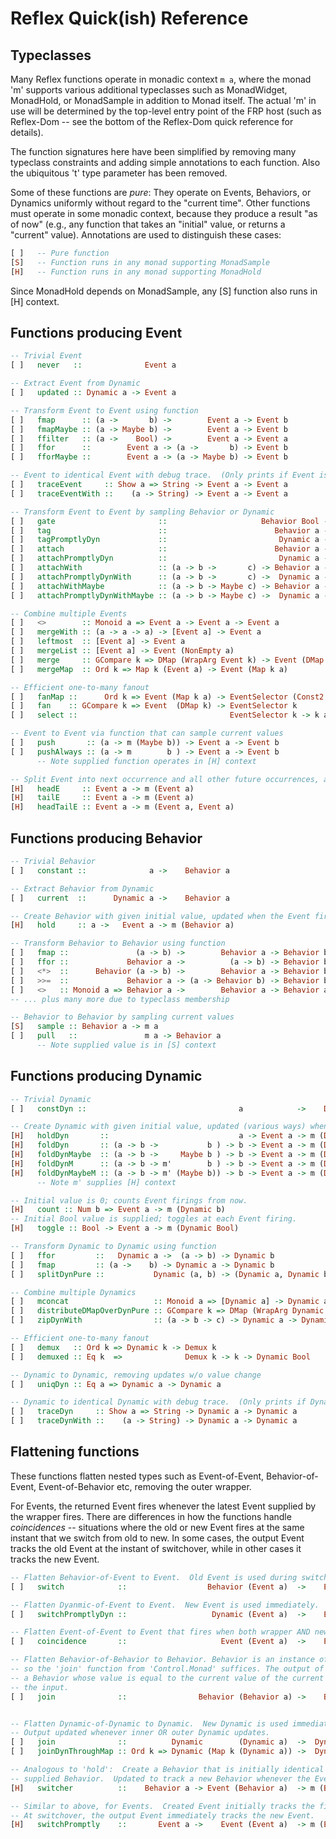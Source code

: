 # Reflex Quick(ish) Reference

## Typeclasses

Many Reflex functions operate in monadic context `m a`, where the monad 'm' supports various additional typeclasses such as MonadWidget, MonadHold, or MonadSample in addition to Monad itself.  The actual 'm' in use will be determined by the top-level entry point of the FRP host (such as Reflex-Dom -- see the bottom of the Reflex-Dom quick reference for details).

The function signatures here have been simplified by removing many typeclass constraints and adding simple annotations to each function.  Also the ubiquitous 't' type parameter has been removed.

Some of these functions are *pure*:  They operate on Events, Behaviors, or Dynamics uniformly without regard to the "current time".  Other functions must operate in some monadic context, because they produce a result "as of now"  (e.g., any function that takes an "initial" value, or returns a "current" value).  Annotations are used to distinguish these cases:

```haskell
[ ]   -- Pure function
[S]   -- Function runs in any monad supporting MonadSample
[H]   -- Function runs in any monad supporting MonadHold
```

Since MonadHold depends on MonadSample, any [S] function also runs in [H] context.

## Functions producing Event

```haskell
-- Trivial Event
[ ]   never   ::              Event a

-- Extract Event from Dynamic
[ ]   updated :: Dynamic a -> Event a

-- Transform Event to Event using function
[ ]   fmap      :: (a ->       b) ->        Event a -> Event b
[ ]   fmapMaybe :: (a -> Maybe b) ->        Event a -> Event b
[ ]   ffilter   :: (a ->    Bool) ->        Event a -> Event a
[ ]   ffor      ::        Event a -> (a ->       b) -> Event b
[ ]   fforMaybe ::        Event a -> (a -> Maybe b) -> Event b

-- Event to identical Event with debug trace.  (Only prints if Event is ultimately used.)
[ ]   traceEvent     :: Show a => String -> Event a -> Event a
[ ]   traceEventWith ::    (a -> String) -> Event a -> Event a

-- Transform Event to Event by sampling Behavior or Dynamic
[ ]   gate                       ::                     Behavior Bool -> Event a -> Event a
[ ]   tag                        ::                        Behavior a -> Event b -> Event a
[ ]   tagPromptlyDyn             ::                         Dynamic a -> Event b -> Event a
[ ]   attach                     ::                        Behavior a -> Event b -> Event (a, b)
[ ]   attachPromptlyDyn          ::                         Dynamic a -> Event b -> Event (a, b)
[ ]   attachWith                 :: (a -> b ->       c) -> Behavior a -> Event b -> Event c
[ ]   attachPromptlyDynWith      :: (a -> b ->       c) ->  Dynamic a -> Event b -> Event c
[ ]   attachWithMaybe            :: (a -> b -> Maybe c) -> Behavior a -> Event b -> Event c
[ ]   attachPromptlyDynWithMaybe :: (a -> b -> Maybe c) ->  Dynamic a -> Event b -> Event c

-- Combine multiple Events
[ ]   <>        :: Monoid a => Event a -> Event a -> Event a
[ ]   mergeWith :: (a -> a -> a) -> [Event a] -> Event a
[ ]   leftmost  :: [Event a] -> Event a
[ ]   mergeList :: [Event a] -> Event (NonEmpty a)
[ ]   merge     :: GCompare k => DMap (WrapArg Event k) -> Event (DMap k)
[ ]   mergeMap  :: Ord k => Map k (Event a) -> Event (Map k a)

-- Efficient one-to-many fanout
[ ]   fanMap ::      Ord k => Event (Map k a) -> EventSelector (Const2 k a)
[ ]   fan    :: GCompare k => Event  (DMap k) -> EventSelector k
[ ]   select ::                                  EventSelector k -> k a -> Event a

-- Event to Event via function that can sample current values
[ ]   push       :: (a -> m (Maybe b)) -> Event a -> Event b
[ ]   pushAlways :: (a -> m        b ) -> Event a -> Event b
      -- Note supplied function operates in [H] context

-- Split Event into next occurrence and all other future occurrences, as of now.
[H]   headE     :: Event a -> m (Event a)
[H]   tailE     :: Event a -> m (Event a)
[H]   headTailE :: Event a -> m (Event a, Event a)
```

## Functions producing Behavior

```haskell
-- Trivial Behavior
[ ]   constant ::              a ->    Behavior a

-- Extract Behavior from Dynamic
[ ]   current  ::      Dynamic a ->    Behavior a

-- Create Behavior with given initial value, updated when the Event fires.
[H]   hold     :: a ->   Event a -> m (Behavior a)

-- Transform Behavior to Behavior using function
[ ]   fmap ::               (a -> b) ->        Behavior a -> Behavior b
[ ]   ffor ::             Behavior a ->          (a -> b) -> Behavior b
[ ]   <*>  ::      Behavior (a -> b) ->        Behavior a -> Behavior b
[ ]   >>=  ::             Behavior a -> (a -> Behavior b) -> Behavior b
[ ]   <>   :: Monoid a => Behavior a ->        Behavior a -> Behavior a
-- ... plus many more due to typeclass membership

-- Behavior to Behavior by sampling current values
[S]   sample :: Behavior a -> m a
[ ]   pull   ::               m a -> Behavior a
      -- Note supplied value is in [S] context
```

## Functions producing Dynamic

```haskell
-- Trivial Dynamic
[ ]   constDyn ::                                  a            ->    Dynamic a

-- Create Dynamic with given initial value, updated (various ways) when the Event fires.
[H]   holdDyn       ::                             a -> Event a -> m (Dynamic a)
[H]   foldDyn       :: (a -> b ->           b ) -> b -> Event a -> m (Dynamic b)
[H]   foldDynMaybe  :: (a -> b ->     Maybe b ) -> b -> Event a -> m (Dynamic b)
[H]   foldDynM      :: (a -> b -> m'        b ) -> b -> Event a -> m (Dynamic b)
[H]   foldDynMaybeM :: (a -> b -> m' (Maybe b)) -> b -> Event a -> m (Dynamic b)
      -- Note m' supplies [H] context

-- Initial value is 0; counts Event firings from now.
[H]   count :: Num b => Event a -> m (Dynamic b)
-- Initial Bool value is supplied; toggles at each Event firing.
[H]   toggle :: Bool -> Event a -> m (Dynamic Bool)

-- Transform Dynamic to Dynamic using function
[ ]   ffor         ::   Dynamic a ->  (a -> b) -> Dynamic b
[ ]   fmap         :: (a ->    b) -> Dynamic a -> Dynamic b
[ ]   splitDynPure ::           Dynamic (a, b) -> (Dynamic a, Dynamic b)

-- Combine multiple Dynamics
[ ]   mconcat                   :: Monoid a => [Dynamic a] -> Dynamic a
[ ]   distributeDMapOverDynPure :: GCompare k => DMap (WrapArg Dynamic k) -> Dynamic (DMap k)
[ ]   zipDynWith                :: (a -> b -> c) -> Dynamic a -> Dynamic b -> Dynamic c

-- Efficient one-to-many fanout
[ ]   demux   :: Ord k => Dynamic k -> Demux k
[ ]   demuxed :: Eq k  =>              Demux k -> k -> Dynamic Bool

-- Dynamic to Dynamic, removing updates w/o value change
[ ]   uniqDyn :: Eq a => Dynamic a -> Dynamic a

-- Dynamic to identical Dynamic with debug trace.  (Only prints if Dynamic is ultimately used.)
[ ]   traceDyn     :: Show a => String -> Dynamic a -> Dynamic a
[ ]   traceDynWith ::    (a -> String) -> Dynamic a -> Dynamic a
```

## Flattening functions

These functions flatten nested types such as Event-of-Event, Behavior-of-Event, Event-of-Behavior etc, removing the outer wrapper.

For Events, the returned Event fires whenever the latest Event supplied by the wrapper fires.  There are differences in how the functions handle *coincidences* -- situations where the old or new Event fires at the same instant that we switch from old to new.  In some cases, the output Event tracks the old Event at the instant of switchover, while in other cases it tracks the new Event.

```haskell
-- Flatten Behavior-of-Event to Event.  Old Event is used during switchover.
[ ]   switch            ::                  Behavior (Event a)  ->    Event a

-- Flatten Dyanmic-of-Event to Event.  New Event is used immediately.
[ ]   switchPromptlyDyn ::                   Dynamic (Event a)  ->    Event a

-- Flatten Event-of-Event to Event that fires when both wrapper AND new Event fire.
[ ]   coincidence       ::                     Event (Event a)  ->    Event a

-- Flatten Behavior-of-Behavior to Behavior. Behavior is an instance of Monad,
-- so the 'join' function from 'Control.Monad' suffices. The output of 'join' is
-- a Behavior whose value is equal to the current value of the current value of
-- the input.
[ ]   join              ::                Behavior (Behavior a) ->    Behavior a


-- Flatten Dynamic-of-Dynamic to Dynamic.  New Dynamic is used immediately.
-- Output updated whenever inner OR outer Dynamic updates.
[ ]   join              ::          Dynamic        (Dynamic a)  ->  Dynamic a
[ ]   joinDynThroughMap :: Ord k => Dynamic (Map k (Dynamic a)) ->  Dynamic (Map k a)

-- Analogous to 'hold':  Create a Behavior that is initially identical to the
-- supplied Behavior.  Updated to track a new Behavior whenever the Event fires.
[H]   switcher          ::    Behavior a -> Event (Behavior a)  -> m (Behavior a)

-- Similar to above, for Events.  Created Event initially tracks the first argument.
-- At switchover, the output Event immediately tracks the new Event.
[H]   switchPromptly    ::       Event a ->    Event (Event a)  -> m (Event a)
```
